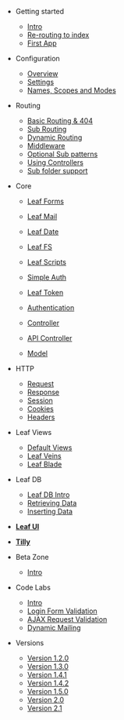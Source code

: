 * Getting started
	* [Intro](v/2.0/intro/)
	* [Re-routing to index](v/2.0/intro/htaccess.md)
	* [First App](v/2.0/intro/first.md)

* Configuration
	* [Overview](v/2.0/config/)
	* [Settings](v/2.0/config/settings.md)
	* [Names, Scopes and Modes](v/2.0/config/nsm.md)

* Routing
	* [Basic Routing & 404](v/2.0/routing/)
	* [Sub Routing](v/2.0/routing/sub-routing.md)
	* [Dynamic Routing](v/2.0/routing/dynamic.md)
	* [Middleware](v/2.0/routing/middleware.md)
	* [Optional Sub patterns](v/2.0/routing/sub-patterns.md)
	* [Using Controllers](v/2.0/routing/controller.md)
	* [Sub folder support](v/2.0/routing/sub-folder.md)

* Core
	* [Leaf Forms](v/2.0/core/forms.md)
	* [Leaf Mail](v/2.0/core/mail.md)
	* [Leaf Date](v/2.0/core/date.md)
	* [Leaf FS](v/2.0/core/fs.md)
	* [Leaf Scripts](v/2.0/core/scripts.md)
	
	* [Simple Auth](v/2.0/core/auth.md)
	* [Leaf Token](v/2.0/core/token.md)
	* [Authentication](v/2.0/core/authentication.md)
	
	* [Controller](v/2.0/core/controller.md)
	* [API Controller](v/2.0/core/api-controller.md)
	* [Model](v/2.0/core/model.md)

* HTTP
	* [Request](v/2.0/http/request.md)
	* [Response](v/2.0/http/response.md)
	* [Session](v/2.0/http/session.md)
	* [Cookies](v/2.0/http/cookies.md)
	* [Headers](v/2.0/http/headers.md)

* Leaf Views
	* [Default Views](v/2.0/views/default.md)
	* [Leaf Veins](v/2.0/views/veins.md)
	* [Leaf Blade](v/2.0/views/blade.md)

* Leaf DB
	* [Leaf DB Intro](v/2.0/database/)
	* [Retrieving Data](v/2.0/database/select)
	* [Inserting Data](v/2.0/database/insert)

* [**Leaf UI**](ui/)

* [**Tilly**](tilly/)

* Beta Zone
	* [Intro](v/2.0/beta-zone/)

* Code Labs
	* [Intro](codelabs/)
	* [Login Form Validation](codelabs/v2.x/form-validation/login/)
	* [AJAX Request Validation](codelabs/v2.x/form-validation/ajax/)
	* [Dynamic Mailing](codelabs/v2.x/mail/dynamic-mail-templating/)
	
* Versions
	* [Version 1.2.0](https://leaf-docs.netlify.app/v1.2.0/index.html)
	* [Version 1.3.0](https://leaf-docs.netlify.app/v1.3.0/index.html)
	* [Version 1.4.1](https://leaf-docs.netlify.app/v1.4.1/index.html)
	* [Version 1.4.2](https://leaf-docs.netlify.app/v1.4.2/index.html)
	* [Version 1.5.0](https://leaf-docs.netlify.app/v1.5.0/index.html)
	* [Version 2.0](v/2.0/)
	* [Version 2.1](2.1-alpha/)

